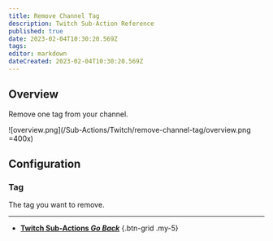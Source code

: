 ```yaml
---
title: Remove Channel Tag
description: Twitch Sub-Action Reference
published: true
date: 2023-02-04T10:30:20.569Z
tags: 
editor: markdown
dateCreated: 2023-02-04T10:30:20.569Z
---
```


## Overview
Remove one tag from your channel.

![overview.png](/Sub-Actions/Twitch/remove-channel-tag/overview.png =400x)

## Configuration
### Tag
The tag you want to remove.

---

- [<i class="mdi mdi-chevron-left"></i>**Twitch Sub-Actions *Go Back***](/Sub-Actions/Twitch)
{.btn-grid .my-5}
